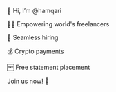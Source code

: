 👋 Hi, I’m @hamqari

💪🏼 Empowering world's freelancers

💼 Seamless hiring

💰 Crypto payments

🆓 Free statement placement

Join us now! 🚀
